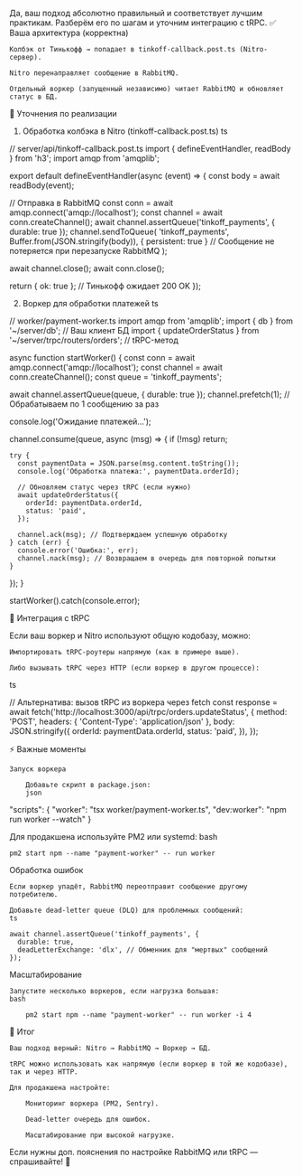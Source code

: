 Да, ваш подход абсолютно правильный и соответствует лучшим практикам. Разберём его по шагам и уточним интеграцию с tRPC.
✅ Ваша архитектура (корректна)

    Колбэк от Тинькофф → попадает в tinkoff-callback.post.ts (Nitro-сервер).

    Nitro перенаправляет сообщение в RabbitMQ.

    Отдельный воркер (запущенный независимо) читает RabbitMQ и обновляет статус в БД.

🔧 Уточнения по реализации
1. Обработка колбэка в Nitro (tinkoff-callback.post.ts)
ts

// server/api/tinkoff-callback.post.ts
import { defineEventHandler, readBody } from 'h3';
import amqp from 'amqplib';

export default defineEventHandler(async (event) => {
  const body = await readBody(event);
  
  // Отправка в RabbitMQ
  const conn = await amqp.connect('amqp://localhost');
  const channel = await conn.createChannel();
  await channel.assertQueue('tinkoff_payments', { durable: true });
  channel.sendToQueue(
    'tinkoff_payments',
    Buffer.from(JSON.stringify(body)),
    { persistent: true } // Сообщение не потеряется при перезапуске RabbitMQ
  );
  
  await channel.close();
  await conn.close();

  return { ok: true }; // Тинькофф ожидает 200 OK
});

2. Воркер для обработки платежей
ts

// worker/payment-worker.ts
import amqp from 'amqplib';
import { db } from '~/server/db'; // Ваш клиент БД
import { updateOrderStatus } from '~/server/trpc/routers/orders'; // tRPC-метод

async function startWorker() {
  const conn = await amqp.connect('amqp://localhost');
  const channel = await conn.createChannel();
  const queue = 'tinkoff_payments';

  await channel.assertQueue(queue, { durable: true });
  channel.prefetch(1); // Обрабатываем по 1 сообщению за раз

  console.log('Ожидание платежей...');

  channel.consume(queue, async (msg) => {
    if (!msg) return;

    try {
      const paymentData = JSON.parse(msg.content.toString());
      console.log('Обработка платежа:', paymentData.orderId);

      // Обновляем статус через tRPC (если нужно)
      await updateOrderStatus({
        orderId: paymentData.orderId,
        status: 'paid',
      });

      channel.ack(msg); // Подтверждаем успешную обработку
    } catch (err) {
      console.error('Ошибка:', err);
      channel.nack(msg); // Возвращаем в очередь для повторной попытки
    }
  });
}

startWorker().catch(console.error);

🔄 Интеграция с tRPC

Если ваш воркер и Nitro используют общую кодобазу, можно:

    Импортировать tRPC-роутеры напрямую (как в примере выше).

    Либо вызывать tRPC через HTTP (если воркер в другом процессе):

ts

// Альтернатива: вызов tRPC из воркера через fetch
const response = await fetch('http://localhost:3000/api/trpc/orders.updateStatus', {
  method: 'POST',
  headers: { 'Content-Type': 'application/json' },
  body: JSON.stringify({
    orderId: paymentData.orderId,
    status: 'paid',
  }),
});

⚡ Важные моменты

    Запуск воркера

        Добавьте скрипт в package.json:
        json

"scripts": {
  "worker": "tsx worker/payment-worker.ts",
  "dev:worker": "npm run worker --watch"
}

Для продакшена используйте PM2 или systemd:
bash

    pm2 start npm --name "payment-worker" -- run worker

Обработка ошибок

    Если воркер упадёт, RabbitMQ переотправит сообщение другому потребителю.

    Добавьте dead-letter queue (DLQ) для проблемных сообщений:
    ts

    await channel.assertQueue('tinkoff_payments', {
      durable: true,
      deadLetterExchange: 'dlx', // Обменник для "мертвых" сообщений
    });

Масштабирование

    Запустите несколько воркеров, если нагрузка большая:
    bash

        pm2 start npm --name "payment-worker" -- run worker -i 4

🎯 Итог

    Ваш подход верный: Nitro → RabbitMQ → Воркер → БД.

    tRPC можно использовать как напрямую (если воркер в той же кодобазе), так и через HTTP.

    Для продакшена настройте:

        Мониторинг воркера (PM2, Sentry).

        Dead-letter очередь для ошибок.

        Масштабирование при высокой нагрузке.

Если нужны доп. пояснения по настройке RabbitMQ или tRPC — спрашивайте! 🚀